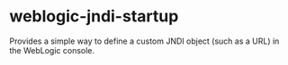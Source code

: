 weblogic-jndi-startup
=====================

Provides a simple way to define a custom JNDI object (such as a URL) in the WebLogic console.